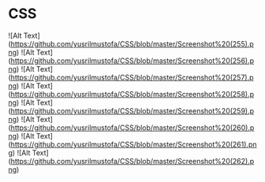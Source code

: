 # CSS
![Alt Text] (https://github.com/yusrilmustofa/CSS/blob/master/Screenshot%20(255).png)
![Alt Text] (https://github.com/yusrilmustofa/CSS/blob/master/Screenshot%20(256).png)
![Alt Text] (https://github.com/yusrilmustofa/CSS/blob/master/Screenshot%20(257).png)
![Alt Text] (https://github.com/yusrilmustofa/CSS/blob/master/Screenshot%20(258).png)
![Alt Text] (https://github.com/yusrilmustofa/CSS/blob/master/Screenshot%20(259).png)
![Alt Text] (https://github.com/yusrilmustofa/CSS/blob/master/Screenshot%20(260).png)
![Alt Text] (https://github.com/yusrilmustofa/CSS/blob/master/Screenshot%20(261).png)
![Alt Text] (https://github.com/yusrilmustofa/CSS/blob/master/Screenshot%20(262).png)
